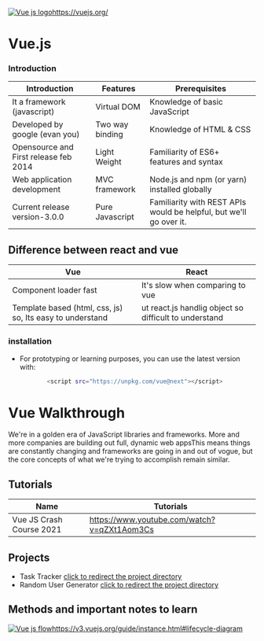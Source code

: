 [![Vue js logo](https://hackernoon.com/hn-images/1*ACR0gj0wbx91V_xgURifWg.png)](https://vuejs.org/)https://vuejs.org/
# Vue.js
### Introduction
| Introduction | Features | Prerequisites |
| ----- | ----- | ----- |
| It a framework (javascript) | Virtual DOM | Knowledge of basic JavaScript
| Developed by google (evan you) | Two way binding | Knowledge of HTML & CSS
| Opensource and First release feb 2014 | Light Weight | Familiarity of ES6+ features and syntax
| Web application development  | MVC framework | Node.js and npm (or yarn) installed globally
| Current release version-3.0.0 | Pure Javascript | Familiarity with REST APIs would be helpful, but we'll go over it.
## Difference between react and vue
| Vue | React |
| ----- | ----- |
| Component loader fast | It's slow when comparing to vue |
| Template based (html, css, js) so, Its easy to understand | ut react.js handlig object so difficult to understand |
### installation
- For prototyping or learning purposes, you can use the latest version with:
 ```sh
            <script src="https://unpkg.com/vue@next"></script>
```
# Vue Walkthrough
We're in a golden era of JavaScript libraries and frameworks. More and more companies are building out full, dynamic web appsThis means things are constantly changing and frameworks are going in and out of vogue, but the core concepts of what we're trying to accomplish remain similar.

## Tutorials
| Name | Tutorials |
| ------ | ------ |
| Vue JS Crash Course 2021 | https://www.youtube.com/watch?v=qZXt1Aom3Cs |

## Projects
- Task Tracker [click to redirect the project directory](https://github.com/vigneshbharathi68/learning_port/tree/main/projects/vue/task-tracker)
- Random User Generator [click to redirect the project directory](https://github.com/vigneshbharathi68/learning_port/tree/main/projects/vue/random-user-gen)

## Methods and important notes to learn
[![Vue js flow](https://v3.vuejs.org/images/lifecycle.svg?__WB_REVISION__=f4a90248bd51e5ee6261fd079b5dffb5)](https://v3.vuejs.org/guide/instance.html#lifecycle-diagram)https://v3.vuejs.org/guide/instance.html#lifecycle-diagram

### <Template>
 - <form ```@submit="onSubmit"```></form>
 - <div ```@dblclick="$emit('toggle-reminder', task.id)"``` ```:class="[task.reminder ? 'reminder': 'reminder_none', 'task']"```>
 - <i ```@click="$emit('delete-task', task.id)"``` class="fas fa-times"></i>
 - 
```
//Components should import before use
import Header from './components/Header'
import Tasks from './components/Tasks'

//This is the structre we will be using in vue script tag
export default { 
  name: 'App',
  //Imported components should be in this component
  components: {
    Header,
    Tasks
  },
  //This is where we get the data to template
  data(){
    return {
    //Here I am getting data from created() in methods
      tasks: []
    }
  },
  //It's nothing but a function 
  //which we are going to make some function to get the data to template
  methods: {
    deleteTask(id) {
      if (confirm('Are you sure?')){
        this.tasks = this.tasks.filter((task) => task.id 
        !== id)
      }
    },
    toggleReminder(id){
      this.tasks = this.tasks.map((task) => task.id === id ? {... task, reminder: !task.reminder} : task)
    }
  },
  //I have hard coded data and pushed it to data() task array.
  created() {
    this.tasks = [
      {
        id: 1,
        text: 'Doctor Appoinment',
        day: 'March 1st at 2:30 pm',
        reminder: true,
      },
      {
        id: 2,
        text: 'Meeting at school',
        day: 'March 2nd at 10:00 am',
        reminder: true,
      },
      {
        id: 3,
        text: 'Food shopping',
        day: 'March 3rd at 11:00 am',
        reminder: false,
      }
    ]
  }
}
//There is lot more we should learn as of now I have took it while doing task tracker app.
```

